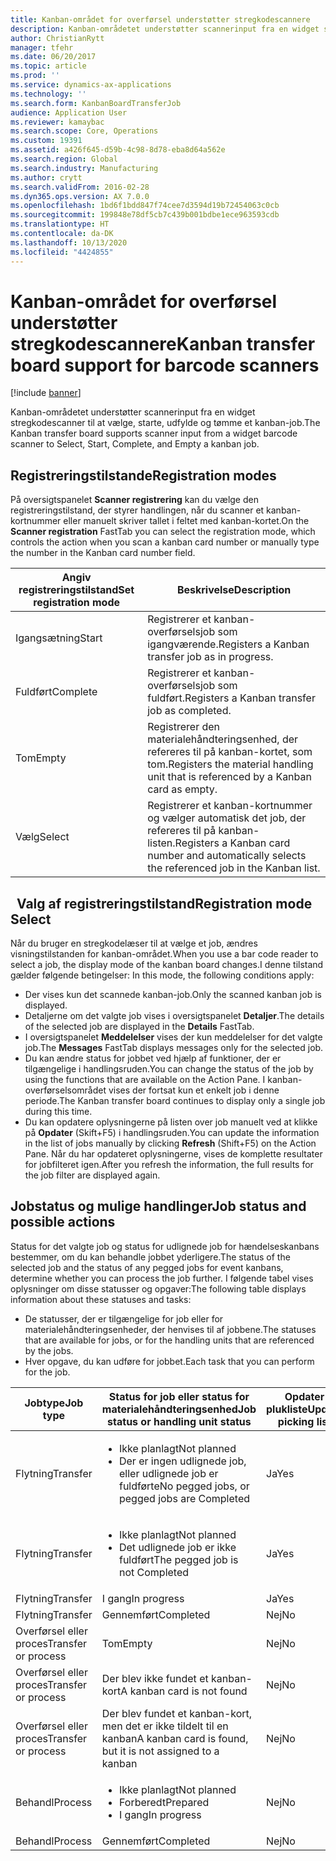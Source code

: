 ```yaml
---
title: Kanban-området for overførsel understøtter stregkodescannere
description: Kanban-områdetet understøtter scannerinput fra en widget stregkodescanner til at vælge, starte, udfylde og tømme et kanban-job.
author: ChristianRytt
manager: tfehr
ms.date: 06/20/2017
ms.topic: article
ms.prod: ''
ms.service: dynamics-ax-applications
ms.technology: ''
ms.search.form: KanbanBoardTransferJob
audience: Application User
ms.reviewer: kamaybac
ms.search.scope: Core, Operations
ms.custom: 19391
ms.assetid: a426f645-d59b-4c98-8d78-eba8d64a562e
ms.search.region: Global
ms.search.industry: Manufacturing
ms.author: crytt
ms.search.validFrom: 2016-02-28
ms.dyn365.ops.version: AX 7.0.0
ms.openlocfilehash: 1bd6f1bdd847f74cee7d3594d19b72454063c0cb
ms.sourcegitcommit: 199848e78df5cb7c439b001bdbe1ece963593cdb
ms.translationtype: HT
ms.contentlocale: da-DK
ms.lasthandoff: 10/13/2020
ms.locfileid: "4424855"
---
```

# <a name="kanban-transfer-board-support-for-barcode-scanners"></a><span data-ttu-id="89a5b-103">Kanban-området for overførsel understøtter stregkodescannere</span><span class="sxs-lookup"><span data-stu-id="89a5b-103">Kanban transfer board support for barcode scanners</span></span>

[!include [banner](../includes/banner.md)]

<span data-ttu-id="89a5b-104">Kanban-områdetet understøtter scannerinput fra en widget stregkodescanner til at vælge, starte, udfylde og tømme et kanban-job.</span><span class="sxs-lookup"><span data-stu-id="89a5b-104">The Kanban transfer board supports scanner input from a widget barcode scanner to Select, Start, Complete, and Empty a kanban job.</span></span>

<a name="registration-modes"></a><span data-ttu-id="89a5b-105">Registreringstilstande</span><span class="sxs-lookup"><span data-stu-id="89a5b-105">Registration modes</span></span>
------------------

<span data-ttu-id="89a5b-106">På oversigtspanelet **Scanner registrering** kan du vælge den registreringstilstand, der styrer handlingen, når du scanner et kanban-kortnummer eller manuelt skriver tallet i feltet med kanban-kortet.</span><span class="sxs-lookup"><span data-stu-id="89a5b-106">On the **Scanner registration** FastTab you can select the registration mode, which controls the action when you scan a kanban card number or manually type the number in the Kanban card number field.</span></span>

| <span data-ttu-id="89a5b-107">Angiv registreringstilstand</span><span class="sxs-lookup"><span data-stu-id="89a5b-107">Set registration mode</span></span> | <span data-ttu-id="89a5b-108">Beskrivelse</span><span class="sxs-lookup"><span data-stu-id="89a5b-108">Description</span></span>                                                                                     |
|-----------------------|-------------------------------------------------------------------------------------------------|
| <span data-ttu-id="89a5b-109">Igangsætning</span><span class="sxs-lookup"><span data-stu-id="89a5b-109">Start</span></span>                 | <span data-ttu-id="89a5b-110">Registrerer et kanban-overførselsjob som igangværende.</span><span class="sxs-lookup"><span data-stu-id="89a5b-110">Registers a Kanban transfer job as in progress.</span></span>                                                 |
| <span data-ttu-id="89a5b-111">Fuldført</span><span class="sxs-lookup"><span data-stu-id="89a5b-111">Complete</span></span>              | <span data-ttu-id="89a5b-112">Registrerer et kanban-overførselsjob som fuldført.</span><span class="sxs-lookup"><span data-stu-id="89a5b-112">Registers a Kanban transfer job as completed.</span></span>                                                   |
| <span data-ttu-id="89a5b-113">Tom</span><span class="sxs-lookup"><span data-stu-id="89a5b-113">Empty</span></span>                 | <span data-ttu-id="89a5b-114">Registrerer den materialehåndteringsenhed, der refereres til på kanban-kortet, som tom.</span><span class="sxs-lookup"><span data-stu-id="89a5b-114">Registers the material handling unit that is referenced by a Kanban card as empty.</span></span>              |
| <span data-ttu-id="89a5b-115">Vælg</span><span class="sxs-lookup"><span data-stu-id="89a5b-115">Select</span></span>                | <span data-ttu-id="89a5b-116">Registrerer et kanban-kortnummer og vælger automatisk det job, der refereres til på kanban-listen.</span><span class="sxs-lookup"><span data-stu-id="89a5b-116">Registers a Kanban card number and automatically selects the referenced job in the Kanban list.</span></span> |

 
<span data-ttu-id="89a5b-117">Valg af registreringstilstand</span><span class="sxs-lookup"><span data-stu-id="89a5b-117">Registration mode Select</span></span>
------------------------

<span data-ttu-id="89a5b-118">Når du bruger en stregkodelæser til at vælge et job, ændres visningstilstanden for kanban-området.</span><span class="sxs-lookup"><span data-stu-id="89a5b-118">When you use a bar code reader to select a job, the display mode of the kanban board changes.</span></span><span data-ttu-id="89a5b-119">I denne tilstand gælder følgende betingelser:</span><span class="sxs-lookup"><span data-stu-id="89a5b-119"> In this mode, the following conditions apply:</span></span>

-   <span data-ttu-id="89a5b-120">Der vises kun det scannede kanban-job.</span><span class="sxs-lookup"><span data-stu-id="89a5b-120">Only the scanned kanban job is displayed.</span></span>
-   <span data-ttu-id="89a5b-121">Detaljerne om det valgte job vises i oversigtspanelet **Detaljer**.</span><span class="sxs-lookup"><span data-stu-id="89a5b-121">The details of the selected job are displayed in the **Details** FastTab.</span></span>
-   <span data-ttu-id="89a5b-122">I oversigtspanelet **Meddelelser** vises der kun meddelelser for det valgte job.</span><span class="sxs-lookup"><span data-stu-id="89a5b-122">The **Messages** FastTab displays messages only for the selected job.</span></span>
-   <span data-ttu-id="89a5b-123">Du kan ændre status for jobbet ved hjælp af funktioner, der er tilgængelige i handlingsruden.</span><span class="sxs-lookup"><span data-stu-id="89a5b-123">You can change the status of the job by using the functions that are available on the Action Pane.</span></span> <span data-ttu-id="89a5b-124">I kanban-overførselsområdet vises der fortsat kun et enkelt job i denne periode.</span><span class="sxs-lookup"><span data-stu-id="89a5b-124">The Kanban transfer board continues to display only a single job during this time.</span></span>
-   <span data-ttu-id="89a5b-125">Du kan opdatere oplysningerne på listen over job manuelt ved at klikke på **Opdater** (Skift+F5) i handlingsruden.</span><span class="sxs-lookup"><span data-stu-id="89a5b-125">You can update the information in the list of jobs manually by clicking **Refresh** (Shift+F5) on the Action Pane.</span></span> <span data-ttu-id="89a5b-126">Når du har opdateret oplysningerne, vises de komplette resultater for jobfilteret igen.</span><span class="sxs-lookup"><span data-stu-id="89a5b-126">After you refresh the information, the full results for the job filter are displayed again.</span></span>

## <a name="job-status-and-possible-actions"></a><span data-ttu-id="89a5b-127">Jobstatus og mulige handlinger</span><span class="sxs-lookup"><span data-stu-id="89a5b-127">Job status and possible actions</span></span>
<span data-ttu-id="89a5b-128">Status for det valgte job og status for udlignede job for hændelseskanbans bestemmer, om du kan behandle jobbet yderligere.</span><span class="sxs-lookup"><span data-stu-id="89a5b-128">The status of the selected job and the status of any pegged jobs for event kanbans, determine whether you can process the job further.</span></span> <span data-ttu-id="89a5b-129">I følgende tabel vises oplysninger om disse statusser og opgaver:</span><span class="sxs-lookup"><span data-stu-id="89a5b-129">The following table displays information about these statuses and tasks:</span></span>
-   <span data-ttu-id="89a5b-130">De statusser, der er tilgængelige for job eller for materialehåndteringsenheder, der henvises til af jobbene.</span><span class="sxs-lookup"><span data-stu-id="89a5b-130">The statuses that are available for jobs, or for the handling units that are referenced by the jobs.</span></span>
-   <span data-ttu-id="89a5b-131">Hver opgave, du kan udføre for jobbet.</span><span class="sxs-lookup"><span data-stu-id="89a5b-131">Each task that you can perform for the job.</span></span>

<table>
<colgroup>
<col width="12%" />
<col width="12%" />
<col width="12%" />
<col width="12%" />
<col width="12%" />
<col width="12%" />
<col width="12%" />
<col width="12%" />
</colgroup>
<thead>
<tr class="header">
<th><span data-ttu-id="89a5b-132">Jobtype</span><span class="sxs-lookup"><span data-stu-id="89a5b-132">Job type</span></span></th>
<th><span data-ttu-id="89a5b-133">Status for job eller status for materialehåndteringsenhed</span><span class="sxs-lookup"><span data-stu-id="89a5b-133">Job status or handling unit status</span></span></th>
<th><span data-ttu-id="89a5b-134">Opdater plukliste</span><span class="sxs-lookup"><span data-stu-id="89a5b-134">Update picking list</span></span></th>
<th><span data-ttu-id="89a5b-135">Igangsætning</span><span class="sxs-lookup"><span data-stu-id="89a5b-135">Start</span></span></th>
<th><span data-ttu-id="89a5b-136">Opdater registrering</span><span class="sxs-lookup"><span data-stu-id="89a5b-136">Update registration</span></span></th>
<th><span data-ttu-id="89a5b-137">Fuldført</span><span class="sxs-lookup"><span data-stu-id="89a5b-137">Complete</span></span></th>
<th><span data-ttu-id="89a5b-138">Tom</span><span class="sxs-lookup"><span data-stu-id="89a5b-138">Empty</span></span></th>
<th><span data-ttu-id="89a5b-139">Opret hændelseskanbans</span><span class="sxs-lookup"><span data-stu-id="89a5b-139">Create event kanbans</span></span></th>
</tr>
</thead>
<tbody>
<tr class="odd">
<td><span data-ttu-id="89a5b-140">Flytning</span><span class="sxs-lookup"><span data-stu-id="89a5b-140">Transfer</span></span></td>
<td><ul>
<li><span data-ttu-id="89a5b-141">Ikke planlagt</span><span class="sxs-lookup"><span data-stu-id="89a5b-141">Not planned</span></span></li>
<li><span data-ttu-id="89a5b-142">Der er ingen udlignede job, eller udlignede job er fuldførte</span><span class="sxs-lookup"><span data-stu-id="89a5b-142">No pegged jobs, or pegged jobs are Completed</span></span></li>
</ul></td>
<td><span data-ttu-id="89a5b-143">Ja</span><span class="sxs-lookup"><span data-stu-id="89a5b-143">Yes</span></span></td>
<td><span data-ttu-id="89a5b-144">Ja</span><span class="sxs-lookup"><span data-stu-id="89a5b-144">Yes</span></span></td>
<td><span data-ttu-id="89a5b-145">Ja</span><span class="sxs-lookup"><span data-stu-id="89a5b-145">Yes</span></span></td>
<td><span data-ttu-id="89a5b-146">Ja</span><span class="sxs-lookup"><span data-stu-id="89a5b-146">Yes</span></span></td>
<td><span data-ttu-id="89a5b-147">Nej</span><span class="sxs-lookup"><span data-stu-id="89a5b-147">No</span></span></td>
<td><span data-ttu-id="89a5b-148">Ja</span><span class="sxs-lookup"><span data-stu-id="89a5b-148">Yes</span></span></td>
</tr>
<tr class="even">
<td><span data-ttu-id="89a5b-149">Flytning</span><span class="sxs-lookup"><span data-stu-id="89a5b-149">Transfer</span></span></td>
<td><ul>
<li><span data-ttu-id="89a5b-150">Ikke planlagt</span><span class="sxs-lookup"><span data-stu-id="89a5b-150">Not planned</span></span></li>
<li><span data-ttu-id="89a5b-151">Det udlignede job er ikke fuldført</span><span class="sxs-lookup"><span data-stu-id="89a5b-151">The pegged job is not Completed</span></span></li>
</ul></td>
<td><span data-ttu-id="89a5b-152">Ja</span><span class="sxs-lookup"><span data-stu-id="89a5b-152">Yes</span></span></td>
<td><span data-ttu-id="89a5b-153">Nej</span><span class="sxs-lookup"><span data-stu-id="89a5b-153">No</span></span></td>
<td><span data-ttu-id="89a5b-154">Ja</span><span class="sxs-lookup"><span data-stu-id="89a5b-154">Yes</span></span></td>
<td><span data-ttu-id="89a5b-155">Nej</span><span class="sxs-lookup"><span data-stu-id="89a5b-155">No</span></span></td>
<td><span data-ttu-id="89a5b-156">Nej</span><span class="sxs-lookup"><span data-stu-id="89a5b-156">No</span></span></td>
<td><span data-ttu-id="89a5b-157">Nej</span><span class="sxs-lookup"><span data-stu-id="89a5b-157">No</span></span></td>
</tr>
<tr class="odd">
<td><span data-ttu-id="89a5b-158">Flytning</span><span class="sxs-lookup"><span data-stu-id="89a5b-158">Transfer</span></span></td>
<td><span data-ttu-id="89a5b-159">I gang</span><span class="sxs-lookup"><span data-stu-id="89a5b-159">In progress</span></span></td>
<td><span data-ttu-id="89a5b-160">Ja</span><span class="sxs-lookup"><span data-stu-id="89a5b-160">Yes</span></span></td>
<td><span data-ttu-id="89a5b-161">Nej</span><span class="sxs-lookup"><span data-stu-id="89a5b-161">No</span></span></td>
<td><span data-ttu-id="89a5b-162">Ja</span><span class="sxs-lookup"><span data-stu-id="89a5b-162">Yes</span></span></td>
<td><span data-ttu-id="89a5b-163">Ja</span><span class="sxs-lookup"><span data-stu-id="89a5b-163">Yes</span></span></td>
<td><span data-ttu-id="89a5b-164">Nej</span><span class="sxs-lookup"><span data-stu-id="89a5b-164">No</span></span></td>
<td><span data-ttu-id="89a5b-165">Nej</span><span class="sxs-lookup"><span data-stu-id="89a5b-165">No</span></span></td>
</tr>
<tr class="even">
<td><span data-ttu-id="89a5b-166">Flytning</span><span class="sxs-lookup"><span data-stu-id="89a5b-166">Transfer</span></span></td>
<td><span data-ttu-id="89a5b-167">Gennemført</span><span class="sxs-lookup"><span data-stu-id="89a5b-167">Completed</span></span></td>
<td><span data-ttu-id="89a5b-168">Nej</span><span class="sxs-lookup"><span data-stu-id="89a5b-168">No</span></span></td>
<td><span data-ttu-id="89a5b-169">Nej</span><span class="sxs-lookup"><span data-stu-id="89a5b-169">No</span></span></td>
<td><span data-ttu-id="89a5b-170">Nej</span><span class="sxs-lookup"><span data-stu-id="89a5b-170">No</span></span></td>
<td><span data-ttu-id="89a5b-171">Nej</span><span class="sxs-lookup"><span data-stu-id="89a5b-171">No</span></span></td>
<td><span data-ttu-id="89a5b-172">Ja</span><span class="sxs-lookup"><span data-stu-id="89a5b-172">Yes</span></span></td>
<td><span data-ttu-id="89a5b-173">Nej</span><span class="sxs-lookup"><span data-stu-id="89a5b-173">No</span></span></td>
</tr>
<tr class="odd">
<td><span data-ttu-id="89a5b-174">Overførsel eller proces</span><span class="sxs-lookup"><span data-stu-id="89a5b-174">Transfer or process</span></span></td>
<td><span data-ttu-id="89a5b-175">Tom</span><span class="sxs-lookup"><span data-stu-id="89a5b-175">Empty</span></span></td>
<td><span data-ttu-id="89a5b-176">Nej</span><span class="sxs-lookup"><span data-stu-id="89a5b-176">No</span></span></td>
<td><span data-ttu-id="89a5b-177">Nej</span><span class="sxs-lookup"><span data-stu-id="89a5b-177">No</span></span></td>
<td><span data-ttu-id="89a5b-178">Nej</span><span class="sxs-lookup"><span data-stu-id="89a5b-178">No</span></span></td>
<td><span data-ttu-id="89a5b-179">Nej</span><span class="sxs-lookup"><span data-stu-id="89a5b-179">No</span></span></td>
<td><span data-ttu-id="89a5b-180">Nej</span><span class="sxs-lookup"><span data-stu-id="89a5b-180">No</span></span></td>
<td><span data-ttu-id="89a5b-181">Nej</span><span class="sxs-lookup"><span data-stu-id="89a5b-181">No</span></span></td>
</tr>
<tr class="even">
<td><span data-ttu-id="89a5b-182">Overførsel eller proces</span><span class="sxs-lookup"><span data-stu-id="89a5b-182">Transfer or process</span></span></td>
<td><span data-ttu-id="89a5b-183">Der blev ikke fundet et kanban-kort</span><span class="sxs-lookup"><span data-stu-id="89a5b-183">A kanban card is not found</span></span></td>
<td><span data-ttu-id="89a5b-184">Nej</span><span class="sxs-lookup"><span data-stu-id="89a5b-184">No</span></span></td>
<td><span data-ttu-id="89a5b-185">Nej</span><span class="sxs-lookup"><span data-stu-id="89a5b-185">No</span></span></td>
<td><span data-ttu-id="89a5b-186">Nej</span><span class="sxs-lookup"><span data-stu-id="89a5b-186">No</span></span></td>
<td><span data-ttu-id="89a5b-187">Nej</span><span class="sxs-lookup"><span data-stu-id="89a5b-187">No</span></span></td>
<td><span data-ttu-id="89a5b-188">Nej</span><span class="sxs-lookup"><span data-stu-id="89a5b-188">No</span></span></td>
<td><span data-ttu-id="89a5b-189">Nej</span><span class="sxs-lookup"><span data-stu-id="89a5b-189">No</span></span></td>
</tr>
<tr class="odd">
<td><span data-ttu-id="89a5b-190">Overførsel eller proces</span><span class="sxs-lookup"><span data-stu-id="89a5b-190">Transfer or process</span></span></td>
<td><span data-ttu-id="89a5b-191">Der blev fundet et kanban-kort, men det er ikke tildelt til en kanban</span><span class="sxs-lookup"><span data-stu-id="89a5b-191">A kanban card is found, but it is not assigned to a kanban</span></span></td>
<td><span data-ttu-id="89a5b-192">Nej</span><span class="sxs-lookup"><span data-stu-id="89a5b-192">No</span></span></td>
<td><span data-ttu-id="89a5b-193">Nej</span><span class="sxs-lookup"><span data-stu-id="89a5b-193">No</span></span></td>
<td><span data-ttu-id="89a5b-194">Nej</span><span class="sxs-lookup"><span data-stu-id="89a5b-194">No</span></span></td>
<td><span data-ttu-id="89a5b-195">Nej</span><span class="sxs-lookup"><span data-stu-id="89a5b-195">No</span></span></td>
<td><span data-ttu-id="89a5b-196">Nej</span><span class="sxs-lookup"><span data-stu-id="89a5b-196">No</span></span></td>
<td><span data-ttu-id="89a5b-197">Nej</span><span class="sxs-lookup"><span data-stu-id="89a5b-197">No</span></span></td>
</tr>
<tr class="even">
<td><span data-ttu-id="89a5b-198">Behandl</span><span class="sxs-lookup"><span data-stu-id="89a5b-198">Process</span></span></td>
<td><ul>
<li><span data-ttu-id="89a5b-199">Ikke planlagt</span><span class="sxs-lookup"><span data-stu-id="89a5b-199">Not planned</span></span></li>
<li><span data-ttu-id="89a5b-200">Forberedt</span><span class="sxs-lookup"><span data-stu-id="89a5b-200">Prepared</span></span></li>
<li><span data-ttu-id="89a5b-201">I gang</span><span class="sxs-lookup"><span data-stu-id="89a5b-201">In progress</span></span></li>
</ul></td>
<td><span data-ttu-id="89a5b-202">Nej</span><span class="sxs-lookup"><span data-stu-id="89a5b-202">No</span></span></td>
<td><span data-ttu-id="89a5b-203">Nej</span><span class="sxs-lookup"><span data-stu-id="89a5b-203">No</span></span></td>
<td><span data-ttu-id="89a5b-204">Nej</span><span class="sxs-lookup"><span data-stu-id="89a5b-204">No</span></span></td>
<td><span data-ttu-id="89a5b-205">Nej</span><span class="sxs-lookup"><span data-stu-id="89a5b-205">No</span></span></td>
<td><span data-ttu-id="89a5b-206">Nej</span><span class="sxs-lookup"><span data-stu-id="89a5b-206">No</span></span></td>
<td><span data-ttu-id="89a5b-207">Nej</span><span class="sxs-lookup"><span data-stu-id="89a5b-207">No</span></span></td>
</tr>
<tr class="odd">
<td><span data-ttu-id="89a5b-208">Behandl</span><span class="sxs-lookup"><span data-stu-id="89a5b-208">Process</span></span></td>
<td><span data-ttu-id="89a5b-209">Gennemført</span><span class="sxs-lookup"><span data-stu-id="89a5b-209">Completed</span></span></td>
<td><span data-ttu-id="89a5b-210">Nej</span><span class="sxs-lookup"><span data-stu-id="89a5b-210">No</span></span></td>
<td><span data-ttu-id="89a5b-211">Nej</span><span class="sxs-lookup"><span data-stu-id="89a5b-211">No</span></span></td>
<td><span data-ttu-id="89a5b-212">Nej</span><span class="sxs-lookup"><span data-stu-id="89a5b-212">No</span></span></td>
<td><span data-ttu-id="89a5b-213">Nej</span><span class="sxs-lookup"><span data-stu-id="89a5b-213">No</span></span></td>
<td><span data-ttu-id="89a5b-214">Nej</span><span class="sxs-lookup"><span data-stu-id="89a5b-214">No</span></span></td>
<td><span data-ttu-id="89a5b-215">Nej</span><span class="sxs-lookup"><span data-stu-id="89a5b-215">No</span></span></td>
</tr>
</tbody>
</table>





